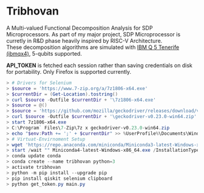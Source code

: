 # Tribhovan
A Multi-valued Functional Decomposition Analysis for SDP Microprocessors. As part of my major project, SDP Microprocessor is curretly in R&D phase heavily inspired by RISC-V Architecture.  
These decomposition algorithms are simulated with [IBM Q 5 Tenerife (ibmqx4)](https://quantumexperience.ng.bluemix.net/qx/editor), 5-qubits supported.
  
**API_TOKEN** is fetched each session rather than saving credentials on disk for portability. Only Firefox is supported currently.
```powershell
> # Drivers for Selenium
> $source = 'https://www.7-zip.org/a/7z1806-x64.exe'
> $currentDir = (Get-Location).tostring()
> curl $source -Outfile $currentDir + '\7z1806-x64.exe'
> $source = @()
> $source = 'https://github.com/mozilla/geckodriver/releases/download/v0.23.0/geckodriver-v0.23.0-win64.zip'
> curl $source -Outfile $currentDir + '\geckodriver-v0.23.0-win64.zip'
> start 7z1806-x64.exe
> C:\Program` Files\7-Zip\7z x geckodriver-v0.23.0-win64.zip
> echo "$env:Path += ';' + $currentDir" >> %UserProfile%\Documents\WindowsPowerShell\profile.ps1
> # Virtuat-Envirnoment Setup
> wget 'https://repo.anaconda.com/miniconda/Miniconda3-latest-Windows-x86_64.exe'
> start /wait "" Miniconda4-latest-Windows-x86_64.exe /InstallationType=JustMe /AddToPath=0 /RegisterPython=0 /S /D=%UserProfile%\Miniconda3
> conda update conda
> conda create --name tribhovan python=3
> activate tribhovan
> python -m pip install --upgrade pip
> pip install qiskit selenium clipboard
> python get_token.py main.py
```
